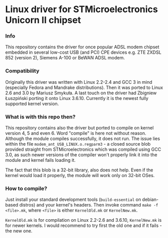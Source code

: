 # Linux driver for STMicroelectronics Unicorn II chipset
### Info
This repository contains the driver for once popular ADSL modem chipset embedded in several low-cost USB (and PCI) CPE devices e.g. ZTE ZXDSL 852 (version 2), Siemens A-100 or BeWAN ADSL modem.

### Compatibility
Originally this driver was written with Linux 2.2-2.4 and GCC 3 in mind (especially Fedora and Mandrake distributions). Then it was ported to Linux 2.6 and 3.0 by Mariusz Smykuła. A last touch on the driver had Zbigniew Łuszpiński porting it onto Linux 3.6.10. Currently it is the newest fully supported kernel version.

### What is with this repo then?
This repository contains also the driver but ported to compile on kernel version 4, 5 and even 6. Word "compile" is here not without reason. Although the module compiles successfully, it does not run. The issue lies within the file `modem_ant_USB_LINUX.o.regparm3` - a closed source blob provided straight from STMicroelectronics which was compiled using GCC 3.0, as such newer versions of the compiler won't properly link it into the module and kernel fails loading it.

The fact that this blob is a 32-bit library, also does not help. Even if the kernel would load it properly, the module will work only on 32-bit OSes.

### How to compile?
Just install your standard development tools (`build-essential` on debian-based distros) and your kernel's headers. Then invoke command `make -f <file>.mk`, where `<file>` is either `KernelOld.mk` or `KernelNew.mk`.

`KernelOld.mk` is for compilation on Linux 2.2-2.6 and 3.6.10, `KernelNew.mk` is for newer kernels. I would recommend to try first the old one and if it fails - the new one.